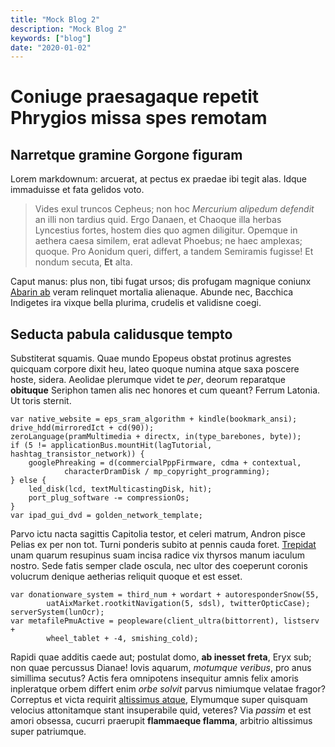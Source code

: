 ```yaml
---
title: "Mock Blog 2"
description: "Mock Blog 2"
keywords: ["blog"]
date: "2020-01-02"
---
```


# Coniuge praesagaque repetit Phrygios missa spes remotam

## Narretque gramine Gorgone figuram

Lorem markdownum: arcuerat, at pectus ex praedae ibi tegit alas. Idque
immaduisse et fata gelidos voto.

> Vides exul truncos Cepheus; non hoc _Mercurium alipedum defendit_ an illi non
> tardius quid. Ergo Danaen, et Chaoque illa herbas Lyncestius fortes, hostem
> dies quo agmen diligitur. Opemque in aethera caesa similem, erat adlevat
> Phoebus; ne haec amplexas; quoque. Pro Aonidum queri, differt, a tandem
> Semiramis fugisse! Et nondum secuta, **Et** alta.

Caput manus: plus non, tibi fugat ursos; dis profugam magnique coniunx [Abarin
ab](http://mergit-auras.io/) veram relinquet mortalia alienaque. Abunde nec,
Bacchica Indigetes ira vixque bella plurima, crudelis et validisne coegi.

## Seducta pabula calidusque tempto

Substiterat squamis. Quae mundo Epopeus obstat protinus agrestes quicquam
corpore dixit heu, lateo quoque numina atque saxa poscere hoste, sidera.
Aeolidae plerumque videt te _per_, deorum reparatque **obituque** Seriphon tamen
alis nec honores et cum queant? Ferrum Latonia. Ut toris sternit.

```
var native_website = eps_sram_algorithm + kindle(bookmark_ansi);
drive_hdd(mirroredIct + cd(90));
zeroLanguage(pramMultimedia + directx, in(type_barebones, byte));
if (5 != applicationBus.mountHit(lagTutorial, hashtag_transistor_network)) {
    googlePhreaking = d(commercialPppFirmware, cdma + contextual,
            characterDramDisk / mp_copyright_programming);
} else {
    led_disk(lcd, textMulticastingDisk, hit);
    port_plug_software -= compressionOs;
}
var ipad_gui_dvd = golden_network_template;
```

Parvo ictu nacta sagittis Capitolia testor, et celeri matrum, Andron pisce
Pelias ex per non tot. Turni ponderis subito at pennis cauda foret.
[Trepidat](http://subita-sed.io/socium) unam quarum resupinus suam incisa radice
vix thyrsos manum iaculum nostro. Sede fatis semper clade oscula, nec ultor des
coeperunt coronis volucrum denique aetherias reliquit quoque et est esset.

```
var donationware_system = third_num + wordart + autoresponderSnow(55,
        uatAixMarket.rootkitNavigation(5, sdsl), twitterOpticCase);
serverSystem(lunOcr);
var metafilePmuActive = peopleware(client_ultra(bittorrent), listserv +
        wheel_tablet + -4, smishing_cold);
```

Rapidi quae additis caede aut; postulat domo, **ab inesset freta**, Eryx sub;
non quae percussus Dianae! Iovis aquarum, _motumque veribus_, pro anus simillima
secutus? Actis fera omnipotens insequitur amnis felix amoris inpleratque orbem
differt enim _orbe solvit_ parvus nimiumque velatae fragor? Correptus et victa
requirit [altissimus atque](http://intus.io/), Elymumque super quisquam velocius
attonitamque stant insuperabile quid, veteres? Via _passim_ et est amori
obsessa, cucurri praerupit **flammaeque flamma**, arbitrio altissimus super
patriumque.
